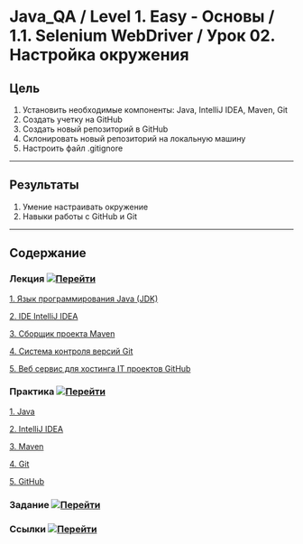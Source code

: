 # Java_QA / Level 1. Easy - Основы / 1.1. Selenium WebDriver / Урок 02. Настройка окружения

## Цель

1. Установить необходимые компоненты: Java, IntelliJ IDEA, Maven, Git
2. Создать учетку на GitHub
3. Создать новый репозиторий в GitHub 
4. Склонировать новый репозиторий на локальную машину
5. Настроить файл .gitignore

***

## Результаты 

1. Умение настраивать окружение
2. Навыки работы с GitHub и Git

***

## Содержание

### Лекция [![Перейти](https://img.shields.io/badge/-%D0%9F%D0%B5%D1%80%D0%B5%D0%B9%D1%82%D0%B8-blue)](1.%20Лекция.md)
           
[1. Язык программирования Java (JDK)](1.%20Лекция.md#1.-Язык-программирования-Java-(JDK))

[2. IDE IntelliJ IDEA](1.%20Лекция.md#2.-IDE-IntelliJ-IDEA)
   
[3. Сборщик проекта Maven](1.%20Лекция.md#3.-Сборщик-проекта-Maven)
   
[4. Система контроля версий Git](1.%20Лекция.md#4.-Система-контроля-версий-Git)

[5. Веб сервис для хостинга IT проектов GitHub](1.%20Лекция.md#5.-Веб-сервис-для-хостинга-IT-проектов-GitHub)

### Практика [![Перейти](https://img.shields.io/badge/-%D0%9F%D0%B5%D1%80%D0%B5%D0%B9%D1%82%D0%B8-blue)](2.%20Практика.md)

[1. Java](2.%20Практика.md#1.-Java)

[2. IntelliJ IDEA](2.%20Практика.md#2.-IntelliJ-IDEA)

[3. Maven](2.%20Практика.md#3.-Maven)

[4. Git](2.%20Практика.md#4.-Git)

[5. GitHub](2.%20Практика.md#5.-GitHub)

### Задание [![Перейти](https://img.shields.io/badge/-%D0%9F%D0%B5%D1%80%D0%B5%D0%B9%D1%82%D0%B8-blue)](3.%20Задание.md)

### Ссылки [![Перейти](https://img.shields.io/badge/-%D0%9F%D0%B5%D1%80%D0%B5%D0%B9%D1%82%D0%B8-blue)](4.%20Ссылки.md)